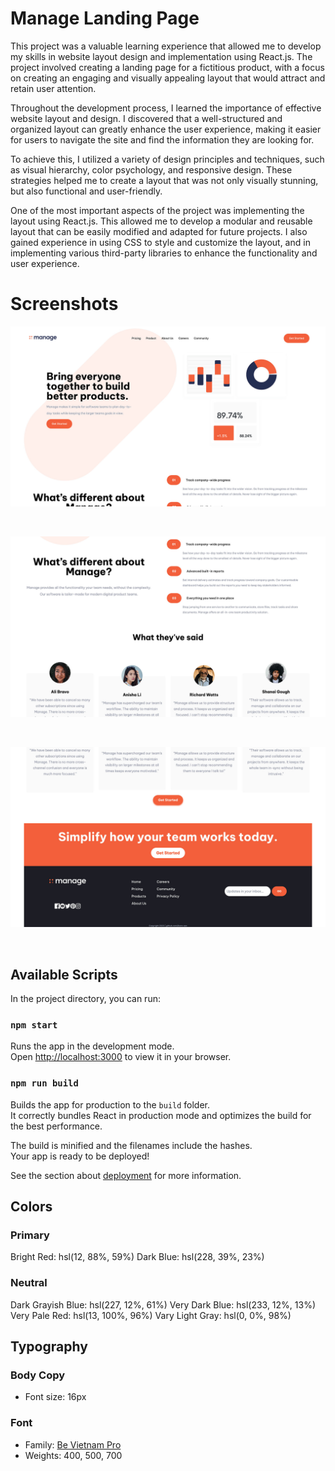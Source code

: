 # Manage Landing Page

This project was a valuable learning experience that allowed me to develop my skills in website layout design and implementation using React.js. The project involved creating a landing page for a fictitious product, with a focus on creating an engaging and visually appealing layout that would attract and retain user attention.

Throughout the development process, I learned the importance of effective website layout and design. I discovered that a well-structured and organized layout can greatly enhance the user experience, making it easier for users to navigate the site and find the information they are looking for.

To achieve this, I utilized a variety of design principles and techniques, such as visual hierarchy, color psychology, and responsive design. These strategies helped me to create a layout that was not only visually stunning, but also functional and user-friendly.

One of the most important aspects of the project was implementing the layout using React.js. This allowed me to develop a modular and reusable layout that can be easily modified and adapted for future projects. I also gained experience in using CSS to style and customize the layout, and in implementing various third-party libraries to enhance the functionality and user experience.

# Screenshots

![](/website-ss-1.jpg)

<br />

![](/website-ss-2.jpg)

<br />

![](/website-ss-3.jpg)

<br />


## Available Scripts

In the project directory, you can run:

### `npm start`

Runs the app in the development mode.\
Open [http://localhost:3000](http://localhost:3000) to view it in your browser.


### `npm run build`

Builds the app for production to the `build` folder.\
It correctly bundles React in production mode and optimizes the build for the best performance.

The build is minified and the filenames include the hashes.\
Your app is ready to be deployed!

See the section about [deployment](https://facebook.github.io/create-react-app/docs/deployment) for more information.

## Colors

### Primary

Bright Red: hsl(12, 88%, 59%)
Dark Blue: hsl(228, 39%, 23%)

### Neutral

Dark Grayish Blue: hsl(227, 12%, 61%)
Very Dark Blue: hsl(233, 12%, 13%)
Very Pale Red: hsl(13, 100%, 96%)
Vary Light Gray: hsl(0, 0%, 98%)

## Typography

### Body Copy

- Font size: 16px

### Font

- Family: [Be Vietnam Pro](https://fonts.google.com/specimen/Be+Vietnam+Pro)
- Weights: 400, 500, 700
